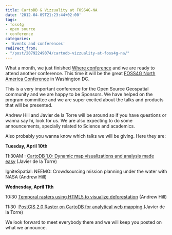 ```yaml
---
title: CartoDB & Vizzuality at FOSS4G-NA
date: '2012-04-09T21:23:44+02:00'
tags:
- foss4g
- open source
- conference
categories:
- 'Events and conferences'
redirect_from:
- "/post/20792249074/cartodb-vizzuality-at-foss4g-na/"
---
```


What a month, we just finished <a href="http://blog.cartodb.com/post/20769138097/cartodb-v1-0-launched-at-where-conference">Where conference</a> and we are ready to attend another conference. This time it will be the great <a href="http://foss4g-na.org/">FOSS4G North America Conference</a> in Washington DC. 

This is a very important conference for the Open Source Geospatial community and we are happy to be Sponsors. We have helped on the program committee and we are super excited about the talks and products that will be presented.

Andrew Hill and Javier de la Torre will be around so if you have questions or wanna say hi, look for us. We are also expecting to do some announcements, specially related to Science and academics.

Also probably you wanna know which talks we will be giving. Here they are:

**Tuesday, April 10th**

11:30AM : <a href="http://foss4g-na.org/cartodb-1-0-dynamic-map-visualizations-and-analysis-made-easy/">CartoDB 1.0: Dynamic map visualizations and analysis made easy</a> (Javier de la Torre)

IgniteSpatial: NEEMO: Crowdsourcing mission planning under the water with NASA (Andrew Hill)

**Wednesday, April 11th**

10:30 <a href="http://foss4g-na.org/temporal-rasters-using-html5-to-visualize-deforestation/">Temporal rasters using HTML5 to visualize deforestation</a> (Andrew Hill)

11:30  <a href="http://foss4g-na.org/schedule/postgis-2-0-raster-on-cartodb-for-analytical-web-mapping/">PostGIS 2.0 Raster on CartoDB for analytical web mapping </a>(Javier de la Torre)

We look forward to meet everybody there and we will keep you posted on what we announce.
